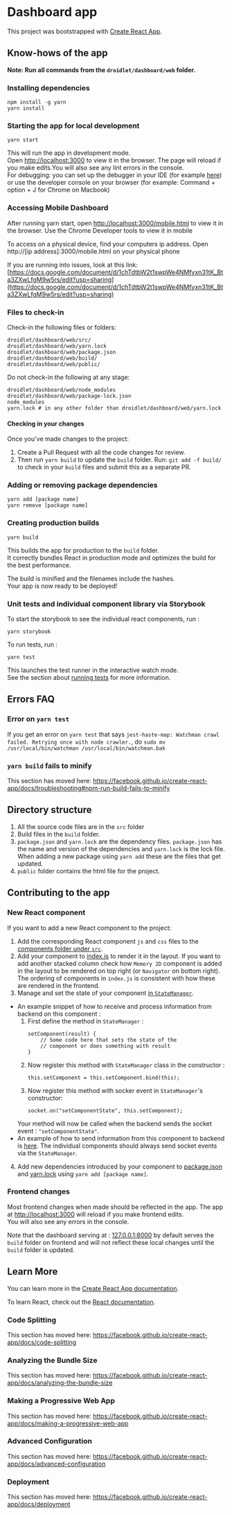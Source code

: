 # Dashboard app

This project was bootstrapped with [Create React App](https://github.com/facebook/create-react-app).

## Know-hows of the app

**Note: Run all commands from the `droidlet/dashboard/web` folder.**

### Installing dependencies

```
npm install -g yarn
yarn install
```

### Starting the app for local development

```
yarn start
```

This will run the app in development mode.<br />
Open [http://localhost:3000](http://localhost:3000) to view it in the browser.
The page will reload if you make edits.You will also see any lint errors in the console. <br />
For debugging: you can set up the debugger in your IDE (for example [here](https://code.visualstudio.com/docs/nodejs/reactjs-tutorial#_debugging-react)) or use the developer console on your browser (for example: Command + option + J for Chrome on Macbook)

### Accessing Mobile Dashboard

After running yarn start, open [http://localhost:3000/mobile.html](http://localhost:3000/mobile.html) to view it in the browser. Use the Chrome Developer tools to 
view it in mobile <br />

To access on a physical device, find your computers ip address. Open http://[ip address]:3000/mobile.html on your physical phone <br />

If you are running into issues, look at this link: [https://docs.google.com/document/d/1chTdtbW2t1swpWe4NMfyxn31tK_Bta3ZXwLfgM9w5rs/edit?usp=sharing](https://docs.google.com/document/d/1chTdtbW2t1swpWe4NMfyxn31tK_Bta3ZXwLfgM9w5rs/edit?usp=sharing)

### Files to check-in

Check-in the following files or folders:

```
droidlet/dashboard/web/src/
droidlet/dashboard/web/yarn.lock
droidlet/dashboard/web/package.json
droidlet/dashboard/web/build/
droidlet/dashboard/web/public/
```

Do not check-in the following at any stage:

```
droidlet/dashboard/web/node_modules
droidlet/dashboard/web/package-lock.json
node_modules
yarn.lock # in any other folder than droidlet/dashboard/web/yarn.lock
```

#### Checking in your changes

Once you've made changes to the project:
1. Create a Pull Request with all the code changes for review.
2. Then run `yarn build` to update the `build` folder. Run: `git add -f build/` to check in your `build` files and submit this as a separate PR.

### Adding or removing package dependencies

```
yarn add [package name]
yarn remove [package name]
```

### Creating production builds

```
yarn build
```

This builds the app for production to the `build` folder.<br />
It correctly bundles React in production mode and optimizes the build for the best performance.

The build is minified and the filenames include the hashes.<br />
Your app is now ready to be deployed!


### Unit tests and individual component library via Storybook

To start the storybook to see the individual react components, run :
```
yarn storybook
```


To run tests, run :

```
yarn test
```

This launches the test runner in the interactive watch mode.<br />
See the section about [running tests](https://facebook.github.io/create-react-app/docs/running-tests) for more information.

## Errors FAQ

### Error on `yarn test`

If you get an error on `yarn test` that says `jest-haste-map: Watchman crawl failed. Retrying once with node crawler.`, do `sudo mv /usr/local/bin/watchman /usr/local/bin/watchman.bak`


### `yarn build` fails to minify

This section has moved here: https://facebook.github.io/create-react-app/docs/troubleshooting#npm-run-build-fails-to-minify


## Directory structure

1. All the source code files are in the `src` folder
2. Build files in the `build` folder.
3. `package.json` and `yarn.lock` are the dependency files. `package.json` has the name and version of the dependencies and `yarn.lock` is the lock file. When adding a new package using `yarn add` these are the files that get updated.
4. `public` folder contains the html file for the project.

## Contributing to the app

### New React component
If you want to add a new React component to the project:
1. Add the corresponding React component `js` and `css` files to the [components folder under `src`](https://github.com/facebookresearch/droidlet/tree/main/droidlet/dashboard/web/src/components).
2. Add your component to [index.js](https://github.com/facebookresearch/droidlet/blob/main/droidlet/dashboard/web/src/index.js) to render it in the layout. If you want to add another stacked column check how `Memory 2D` component is added in the layout to be rendered on top right (or `Navigator` on bottom right). The ordering of components in `index.js` is consistent with how these are rendered in the frontend.
3. Manage and set the state of your component [in `StateManager`](https://github.com/facebookresearch/droidlet/blob/main/droidlet/dashboard/web/src/StateManager.js). 
  - An example snippet of how to receive and process information from backend on this component :
    1. First define the method in `StateManager` :
       ```
       setComponent(result) {
           // Some code here that sets the state of the
           // component or does something with result
       } 
    2. Now register this method with `StateManager` class in the constructor :
        ```
        this.setComponent = this.setComponent.bind(this);
        ```
    3. Now register this method with socker event in `StateManager`'s constructor:
        ```
        socket.on("setComponentState", this.setComponent);
        ```
      Your method will now be called when the backend sends the socket event : `"setComponentState"`.
  - An example of how to send information from this component to backend is [here](https://github.com/facebookresearch/droidlet/blob/main/droidlet/dashboard/web/src/components/QuerySemanticParser.js#L29). The individual components should always send socket events via the `StateManager`.  
4. Add new dependencies introduced by your component to [package.json](https://github.com/facebookresearch/droidlet/blob/main/droidlet/dashboard/web/package.json) and [yarn.lock](https://github.com/facebookresearch/droidlet/blob/main/droidlet/dashboard/web/yarn.lock) using `yarn add [package name]`.

### Frontend changes

Most frontend changes when made should be reflected in the app. The app at [http://localhost:3000](http://localhost:3000) will reload if you make frontend edits.<br />
You will also see any errors in the console.

Note that the dashboard serving at : [127.0.0.1:8000](127.0.0.1:8000) by default serves the `build` folder on frontend and will not reflect these local changes until the `build` folder is updated.

## Learn More

You can learn more in the [Create React App documentation](https://facebook.github.io/create-react-app/docs/getting-started).

To learn React, check out the [React documentation](https://reactjs.org/).

### Code Splitting

This section has moved here: https://facebook.github.io/create-react-app/docs/code-splitting

### Analyzing the Bundle Size

This section has moved here: https://facebook.github.io/create-react-app/docs/analyzing-the-bundle-size

### Making a Progressive Web App

This section has moved here: https://facebook.github.io/create-react-app/docs/making-a-progressive-web-app

### Advanced Configuration

This section has moved here: https://facebook.github.io/create-react-app/docs/advanced-configuration

### Deployment

This section has moved here: https://facebook.github.io/create-react-app/docs/deployment